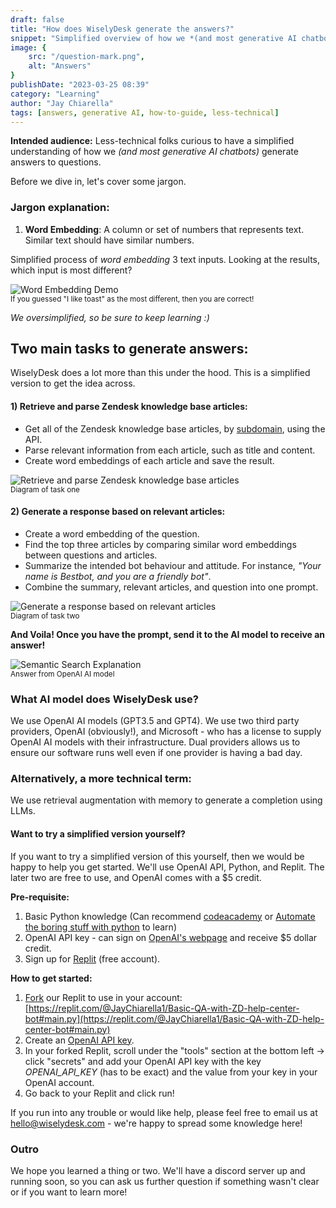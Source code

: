 ```yaml
---
draft: false
title: "How does WiselyDesk generate the answers?"
snippet: "Simplified overview of how we *(and most generative AI chatbots)* generate answers, using AI, to questions."
image: {
    src: "/question-mark.png",
    alt: "Answers"
}
publishDate: "2023-03-25 08:39"
category: "Learning"
author: "Jay Chiarella"
tags: [answers, generative AI, how-to-guide, less-technical]
---
```


**Intended audience:** Less-technical folks curious to have a simplified understanding of how we *(and most generative AI chatbots)* generate answers to questions. 

Before we dive in, let's cover some jargon.

### Jargon explanation:

1. **Word Embedding**: A column or set of numbers that represents text. Similar text should have similar numbers. 

<p class="text-sm mb-0">Simplified process of <em>word embedding</em> 3 text inputs. Looking at the results, which input is most different?</p>

<img src="/word-embedder-intro.png" alt="Word Embedding Demo" class="mb-0 rounded mt-1">
<div class="text-center">
<sup >If you guessed "I like toast" as the most different, then you are correct!</sup>
</div>

*We oversimplified, so be sure to keep learning :)*

## Two main tasks to generate answers:

<p class="text-sm italic">WiselyDesk does a lot more than this under the hood. This is a simplified version to get the idea across.</p>

#### 1) Retrieve and parse Zendesk knowledge base articles:

- Get all of the Zendesk knowledge base articles, by <a target="_blank" href="https://support.zendesk.com/hc/en-us/articles/4409381383578-Where-can-I-find-my-Zendesk-subdomain-">subdomain</a>, using the API.
- Parse relevant information from each article, such as title and content.
- Create word embeddings of each article and save the result. 

<img src="/extract_word_embedding_from_zd.png" alt="Retrieve and parse Zendesk knowledge base articles" class="mb-0 rounded mt-1">
<div class="text-center">
<sup >Diagram of task one</sup>
</div>

#### 2) Generate a response based on relevant articles:

- Create a word embedding of the question.
- Find the top three articles by comparing similar word embeddings between questions and articles.
- Summarize the intended bot behaviour and attitude. For instance, *"Your name is Bestbot, and you are a friendly bot"*.
- Combine the summary, relevant articles, and question into one prompt. 

<img src="/combining-prompt-part-2.png" alt="Generate a response based on relevant articles" class="mb-0 rounded mt-1">
<div class="text-center">
<sup >Diagram of task two</sup>
</div>

**And Voila! Once you have the prompt, send it to the AI model to receive an answer!** 

<img src="/answer-from-openai-model.png" alt="Semantic Search Explanation" class="mb-0 rounded mt-1">
<div class="text-center">
<sup >Answer from OpenAI AI model</sup>
</div>


### What AI model does WiselyDesk use?

We use OpenAI AI models (GPT3.5 and GPT4). We use two third party providers, OpenAI (obviously!), and Microsoft - who has a license to supply OpenAI AI models with their infrastructure. Dual providers allows us to ensure our software runs well even if one provider is having a bad day.

### Alternatively, a more technical term: 

We use retrieval augmentation with memory to generate a completion using LLMs.

#### Want to try a simplified version yourself?

If you want to try a simplified version of this yourself, then we would be happy to help you get started. We'll use OpenAI API, Python, and Replit. The later two are free to use, and OpenAI comes with a $5 credit.

**Pre-requisite:**
1. Basic Python knowledge (Can recommend [codeacademy](https://try.codecademy.com/learn-python-3) or [Automate the boring stuff with python](https://automatetheboringstuff.com/) to learn)
2. OpenAI API key - can sign on [OpenAI's webpage](https://platform.openai.com/docs/quickstart) and receive $5 dollar credit.
3. Sign up for [Replit](https://replit.com/) (free account).

**How to get started:**
1. [Fork](https://replit.com/) our Replit to use in your account: [https://replit.com/@JayChiarella1/Basic-QA-with-ZD-help-center-bot#main.py](https://replit.com/@JayChiarella1/Basic-QA-with-ZD-help-center-bot#main.py)
2. Create an [OpenAI API key](https://help.openai.com/en/articles/4936850-where-do-i-find-my-secret-api-key).
3. In your forked Replit, scroll under the "tools" section at the bottom left -> click "secrets" and add your OpenAI API key with the key *OPENAI_API_KEY* (has to be exact) and the value from your key in your OpenAI account.
4. Go back to your Replit and click run!

If you run into any trouble or would like help, please feel free to email us at hello@wiselydesk.com - we're happy to spread some knowledge here!
### Outro

We hope you learned a thing or two. We'll have a discord server up and running soon, so you can ask us further question if something wasn't clear or if you want to learn more!

